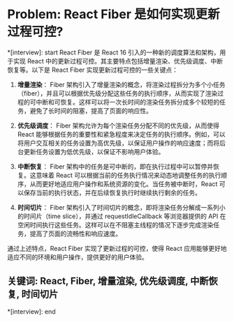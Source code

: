 # Problem: React Fiber 是如何实现更新过程可控?

*[interview]: start
React Fiber 是 React 16 引入的一种新的调度算法和架构，用于实现 React 中的更新过程可控。其主要特点包括增量渲染、优先级调度、中断恢复等。以下是 React Fiber 实现更新过程可控的一些关键点：

1. **增量渲染**：
   Fiber 架构引入了增量渲染的概念，将渲染过程拆分为多个小任务（fiber），并且可以根据优先级分配这些任务的执行顺序，从而实现了渲染过程的可中断和可恢复。这样可以将一次长时间的渲染任务拆分成多个较短的任务，避免了长时间的阻塞，提高了页面的响应性。

2. **优先级调度**：
   Fiber 架构允许为每个渲染任务分配不同的优先级，从而使得 React 能够根据任务的重要性和紧急程度来决定任务的执行顺序。例如，可以将用户交互相关的任务设置为高优先级，以保证用户操作的响应速度；而将后台更新任务设置为低优先级，以保证不影响用户体验。

3. **中断恢复**：
   Fiber 架构中的任务是可中断的，即在执行过程中可以暂停并恢复。这意味着 React 可以根据当前的任务执行情况来动态地调整任务的执行顺序，从而更好地适应用户操作和系统资源的变化。当任务被中断时，React 可以保存当前的执行状态，并在后续恢复执行时继续执行剩余的任务。

4. **时间切片**：
   Fiber 架构引入了时间切片的概念，即将渲染任务分解成一系列小的时间片（time slice），并通过 requestIdleCallback 等浏览器提供的 API 在空闲时间执行这些任务。这样可以在不阻塞主线程的情况下逐步完成渲染任务，提高了页面的流畅性和响应速度。

通过上述特点，React Fiber 实现了更新过程的可控，使得 React 应用能够更好地适应不同的环境和用户操作，提供更好的用户体验。

## 关键词: React, Fiber, 增量渲染, 优先级调度, 中断恢复, 时间切片
*[interview]: end
